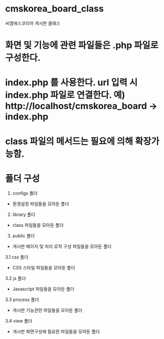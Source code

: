 # cmskorea_board_class
씨엠에스코리아 게시판 클래스

# 화면 및 기능에 관련 파일들은 .php 파일로 구성한다.
# index.php 를 사용한다. url 입력 시 index.php 파일로 연결한다. 예) http://localhost/cmskorea_board -> index.php
# class 파일의 메서드는 필요에 의해 확장가능함.


# 폴더 구성
1. configs 폴더
 - 환경설정 파일들을 모아둔 폴더
 
2. library 폴더
 - class 파일들을 모아둔 폴더
 
3. public 폴더
 - 게시판 페이지 및 처리 로직 구성 파일들을 모아둔 폴더
 
 3.1 css 폴더
  - CSS 스타일 파일들을 모아둔 폴더
  
 3.2 js 폴더
  - Javascript 파일들을 모아둔 폴더
  
 3.3 process 폴더
  - 게시판 기능관련 파일들을 모아둔 폴더
  
 3.4 view 폴더
  - 게시판 화면구성에 필요한 파일들을 모아둔 폴더
